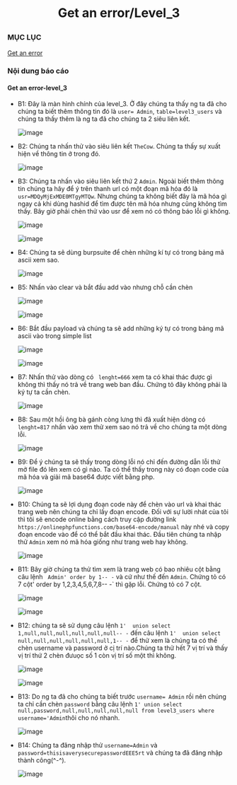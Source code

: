 # <div align="center"><p> Get an error/Level_3</p></div>
 ### MỤC LỤC
   [Get an error](#gioithieu)
   
### Nội dung báo cáo 
#### Get an error-level_3 <a name="gioithieu"></a>
- B1: Đây là màn hình chính của level_3. Ở đây chúng ta thấy ng ta đã cho chúng ta biết thêm thông tin đó là `user= Admin`, `table=level3_users` và chúng ta thấy thêm là ng ta đã cho chúng ta 2 siêu liên kết.

  ![image](https://user-images.githubusercontent.com/101852647/165912678-3d714bb3-b6f1-416e-99a4-d7c43fd17a93.png)

- B2: Chúng ta nhấn thử vào siêu liên kết `TheCow`. Chúng ta thấy sự xuất hiện về thông tin ở trong đó.

  ![image](https://user-images.githubusercontent.com/101852647/165913282-0dab83df-a19a-4493-815d-fc414403c183.png)

- B3: Chúng ta nhấn vào siêu liên kết thứ 2 `Admin`. Ngoài biết thêm thông tin chúng ta hãy để ý trên thanh url có một đoạn mã hóa đó là ` usr=MDQyMjExMDE0MTgyMTQw`. Nhưng chúng ta không biết đây là mã hóa gì ngay cả khi dùng hashid để tìm được tên mã hóa nhưng cũng không tìm thấy. Bây giờ phải chèn thử vào usr để xem nó có thông báo lỗi gì không.

  ![image](https://user-images.githubusercontent.com/101852647/165913436-ec15079f-c7bf-4964-a7ad-29e231ba8791.png)
  
  ![image](https://user-images.githubusercontent.com/101852647/165913793-01474bee-2b5e-4fa1-8066-423c65f17e3d.png)

- B4: Chúng ta sẽ dùng burpsuite để chèn những kí tự có trong bảng mã ascii xem sao.

  ![image](https://user-images.githubusercontent.com/101852647/165916882-88cc1f0e-ab79-4ed5-8483-c6426d3b0ec0.png)

- B5: Nhấn vào clear và bắt đầu add vào nhưng chỗ cần chèn

  ![image](https://user-images.githubusercontent.com/101852647/165917179-620df636-c8ac-4c6e-9901-29d5c4df67fe.png)

  ![image](https://user-images.githubusercontent.com/101852647/165917233-bfa20297-00cb-42d9-acf8-88c1031c418d.png)

- B6: Bắt đầu payload và chúng ta sẽ add những ký tự có trong bảng mã ascii vào trong simple list

  ![image](https://user-images.githubusercontent.com/101852647/165917555-140fc1ce-b0df-4bf7-ba27-a81f63ab8beb.png)
  
  ![image](https://user-images.githubusercontent.com/101852647/165917585-6f0bb9dc-aac6-4357-a792-dbb68da11475.png)

- B7: Nhấn thử vào dòng có ` lenght=666` xem ta có khai thác được gì không thì thấy nó trả về trang web ban đầu. Chứng tỏ đây không phải là ký tự ta cần chèn.

  ![image](https://user-images.githubusercontent.com/101852647/165921735-f7a77441-884c-46f3-a3c5-04ec7b758629.png)

- B8: Sau một hồi ông bà gánh còng lưng thì đã xuất hiện dòng có ` lenght=817` nhấn vào xem thử xem sao nó trả về cho chúng ta một dòng lỗi.

  ![image](https://user-images.githubusercontent.com/101852647/165922396-d73d05c3-edd8-45a0-a5d0-3be7bc4e42f5.png)

- B9: Để ý chúng ta sẽ thấy trong dòng lỗi nó chỉ đến đường dẫn lỗi thử mở file đó lên xem có gì nào. Ta có thể thấy trong này có đoạn code của mã hóa và giải mã base64 được viết bằng php.

  ![image](https://user-images.githubusercontent.com/101852647/165923079-2cae52f4-117d-49ba-bba8-0481c379c4a2.png)

- B10: Chúng ta sẽ lợi dụng đoạn code này để chèn vào url và khai thác trang web nên chúng ta chỉ lấy đoạn encode. Đối với sự lười nhát của tôi thì tôi sẽ encode online bằng cách truy cập đường link `https://onlinephpfunctions.com/base64-encode/manual` này nhé và copy đoạn encode vào để có thể bắt đầu khai thác. Đầu tiên chúng ta nhập thử `Admin` xem nó mã hóa giống như trang web hay không.

  ![image](https://user-images.githubusercontent.com/101852647/165924168-a710a223-d36e-4c3b-86b3-dfba81e06fac.png)

- B11: Bây giờ chúng ta thử tìm xem là trang web có bao nhiêu cột bằng câu lệnh ` Admin' order by 1-- -` và cứ như thế đến `Admin`. Chứng tỏ có 7 cột' order by 1,2,3,4,5,6,7,8-- -` thì gặp lỗi. Chứng tỏ có 7 cột.
   
  ![image](https://user-images.githubusercontent.com/101852647/165924958-4eaab1af-271f-4695-8a8c-99b17bd68160.png)

  ![image](https://user-images.githubusercontent.com/101852647/165925830-c71573a6-8860-4baf-a3ce-821c883ec40e.png)

- B12: chúng ta sẽ sử dụng câu lệnh `1'  union select  1,null,null,null,null,null,null-- -` đến câu lệnh `1'  union select  null,null,null,null,null,null,1-- -` để thử xem là chúng ta có thể chèn username và password ở cị trí nào.Chúng ta thử hết 7 vị trí và thấy vị trí thứ 2 chèn đưuọc số 1 còn vị trí số một thì không.

  ![image](https://user-images.githubusercontent.com/101852647/165929075-a9d87945-2a7a-447e-807c-d11246810dd0.png)
  
  ![image](https://user-images.githubusercontent.com/101852647/165928865-74827223-bfe0-4b7a-a306-28f12d4bb50a.png)

- B13: Do ng ta đã cho chúng ta biết trước `username= Admin` rồi nên chúng ta chỉ cần chèn `password` bằng câu lệnh `1' union select null,password,null,null,null,null,null from level3_users where username='Admin`thôi cho nó nhanh.

  ![image](https://user-images.githubusercontent.com/101852647/165930522-1105acf2-099b-46de-933b-ac8e38084d67.png)

- B14: Chúng ta đăng nhập thử `username=Admin` và `password=thisisaverysecurepasswordEEE5rt` và chúng ta đã đăng nhập thành công(^-^).

  ![image](https://user-images.githubusercontent.com/101852647/165931006-051bfe17-a377-403f-b5ae-8a78937ff610.png)
 
